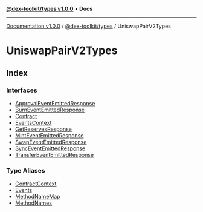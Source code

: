 [**@dex-toolkit/types v1.0.0**](../../README.md) • **Docs**

***

[Documentation v1.0.0](../../../../packages.md) / [@dex-toolkit/types](../../README.md) / UniswapPairV2Types

# UniswapPairV2Types

## Index

### Interfaces

- [ApprovalEventEmittedResponse](interfaces/ApprovalEventEmittedResponse.md)
- [BurnEventEmittedResponse](interfaces/BurnEventEmittedResponse.md)
- [Contract](interfaces/Contract.md)
- [EventsContext](interfaces/EventsContext.md)
- [GetReservesResponse](interfaces/GetReservesResponse.md)
- [MintEventEmittedResponse](interfaces/MintEventEmittedResponse.md)
- [SwapEventEmittedResponse](interfaces/SwapEventEmittedResponse.md)
- [SyncEventEmittedResponse](interfaces/SyncEventEmittedResponse.md)
- [TransferEventEmittedResponse](interfaces/TransferEventEmittedResponse.md)

### Type Aliases

- [ContractContext](type-aliases/ContractContext.md)
- [Events](type-aliases/Events.md)
- [MethodNameMap](type-aliases/MethodNameMap.md)
- [MethodNames](type-aliases/MethodNames.md)
